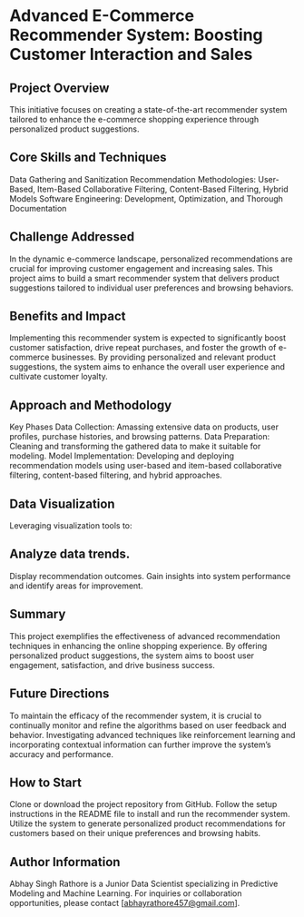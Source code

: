# Advanced E-Commerce Recommender System: Boosting Customer Interaction and Sales

## Project Overview
 This initiative focuses on creating a state-of-the-art recommender system tailored to enhance the e-commerce shopping experience through personalized product suggestions.

## Core Skills and Techniques
Data Gathering and Sanitization
Recommendation Methodologies: User-Based, Item-Based Collaborative Filtering, Content-Based Filtering, Hybrid Models
Software Engineering: Development, Optimization, and Thorough Documentation
## Challenge Addressed
 In the dynamic e-commerce landscape, personalized recommendations are crucial for improving customer engagement and increasing sales. This project aims to build a smart recommender system that delivers product suggestions tailored to individual user preferences and browsing behaviors.

## Benefits and Impact
 Implementing this recommender system is expected to significantly boost customer satisfaction, drive repeat purchases, and foster the growth of e-commerce businesses. By providing personalized and relevant product suggestions, the system aims to enhance the overall user experience and cultivate customer loyalty.

## Approach and Methodology
Key Phases
Data Collection: Amassing extensive data on products, user profiles, purchase histories, and browsing patterns.
Data Preparation: Cleaning and transforming the gathered data to make it suitable for modeling.
Model Implementation: Developing and deploying recommendation models using user-based and item-based collaborative filtering, content-based filtering, and hybrid approaches.
## Data Visualization
 Leveraging visualization tools to:

## Analyze data trends.
Display recommendation outcomes.
Gain insights into system performance and identify areas for improvement.
## Summary
 This project exemplifies the effectiveness of advanced recommendation techniques in enhancing the online shopping experience. By offering personalized product suggestions, the system aims to boost user engagement, satisfaction, and drive business success.

## Future Directions
 To maintain the efficacy of the recommender system, it is crucial to continually monitor and refine the algorithms based on user feedback and behavior. Investigating advanced techniques like reinforcement learning and incorporating contextual information can further improve the system’s accuracy and performance.

## How to Start
Clone or download the project repository from GitHub.
Follow the setup instructions in the README file to install and run the recommender system.
Utilize the system to generate personalized product recommendations for customers based on their unique preferences and browsing habits.

## Author Information
 Abhay Singh Rathore is a Junior Data Scientist specializing in Predictive Modeling and Machine Learning. For inquiries or collaboration opportunities, please contact [abhayrathore457@gmail.com].
